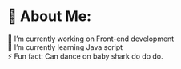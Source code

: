 # 💫 About Me:
🔭 I’m currently working on Front-end development<br>🌱 I’m currently learning Java script<br>⚡ Fun fact: Can dance on baby shark do do do.









